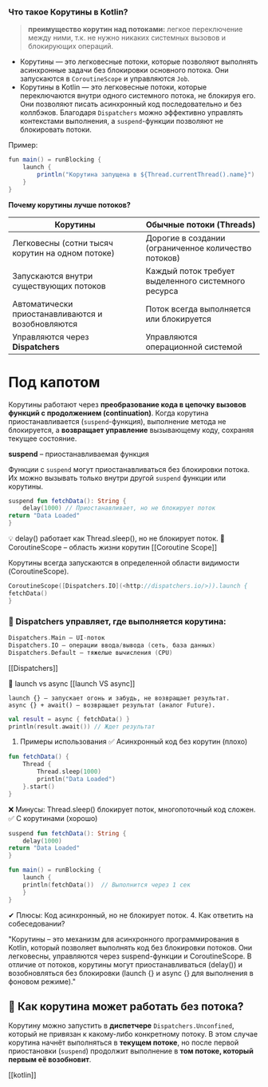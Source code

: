 ### **Что такое Корутины в Kotlin?**

> **преимущество корутин над потоками:** легкое переключение между ними, т.к. не нужно никаких системных вызовов и блокирующих операций.

- Корутины — это легковесные потоки, которые позволяют выполнять асинхронные задачи без блокировки основного потока. Они запускаются в `CoroutineScope` и управляются `Job`.
- Корутины в Kotlin — это легковесные потоки, которые переключаются внутри одного системного потока, не блокируя его. Они позволяют писать асинхронный код последовательно и без коллбэков. Благодаря `Dispatchers` можно эффективно управлять контекстами выполнения, а `suspend`-функции позволяют не блокировать потоки.

Пример:

```java
fun main() = runBlocking {
	launch {
		println("Корутина запущена в ${Thread.currentThread().name}")
	}
}
```

**Почему корутины лучше потоков?**

|**Корутины**|**Обычные потоки (Threads)**|
|---|---|
|Легковесны (сотни тысяч корутин на одном потоке)|Дорогие в создании (ограниченное количество потоков)|
|Запускаются внутри существующих потоков|Каждый поток требует выделенного системного ресурса|
|Автоматически приостанавливаются и возобновляются|Поток всегда выполняется или блокируется|
|Управляются через **Dispatchers**|Управляются операционной системой|
# Под капотом

Корутины работают через **преобразование кода в цепочку вызовов функций с продолжением (continuation)**. Когда корутина приостанавливается (`suspend`-функция), выполнение метода не блокируется, а **возвращает управление** вызывающему коду, сохраняя текущее состояние.



**suspend** – приостанавливаемая функция

Функции с `suspend` могут приостанавливаться без блокировки потока. Их можно вызывать только внутри другой `suspend` функции или корутины.

```kotlin
suspend fun fetchData(): String {
	delay(1000) // Приостанавливает, но не блокирует поток
return "Data Loaded"
}
```

💡 delay() работает как Thread.sleep(), но не блокирует поток.
🔹 CoroutineScope – область жизни корутин [[Coroutine Scope]]

Корутины всегда запускаются в определенной области видимости (CoroutineScope).

```kotlin
CoroutineScope([Dispatchers.IO](<http://dispatchers.io/>)).launch {
fetchData()
}
```

### 🔹 Dispatchers управляет, где выполняется корутина:

```kotlin
Dispatchers.Main – UI-поток
Dispatchers.IO – операции ввода/вывода (сеть, база данных)
Dispatchers.Default – тяжелые вычисления (CPU)

```
[[Dispatchers]]


🔹 launch vs async [[launch VS async]]

```
launch {} – запускает огонь и забудь, не возвращает результат.
async {} + await() – возвращает результат (аналог Future).

```

```kotlin
val result = async { fetchData() }
println(result.await()) // Ждет результат
```

1. Примеры использования ✅ Асинхронный код без корутин (плохо)

```kotlin
fun fetchData() {
	Thread {
		Thread.sleep(1000)
		println("Data Loaded")
	}.start()
}
```

❌ Минусы: Thread.sleep() блокирует поток, многопоточный код сложен. ✅ С корутинами (хорошо)

```kotlin
suspend fun fetchData(): String {
	delay(1000)
return "Data Loaded"
}
```

```kotlin
fun main() = runBlocking {
	launch {
	println(fetchData())  // Выполнится через 1 сек
	}
}
```

✔ Плюсы: Код асинхронный, но не блокирует поток. 4. Как ответить на собеседовании?

"Корутины – это механизм для асинхронного программирования в Kotlin, который позволяет выполнять код без блокировки потоков. Они легковесны, управляются через suspend-функции и CoroutineScope. В отличие от потоков, корутины могут приостанавливаться (delay()) и возобновляться без блокировки (launch {} и async {} для выполнения в фоновом режиме)." 

## **📌 Как корутина может работать без потока?**

Корутину можно запустить в **диспетчере** `Dispatchers.Unconfined`, который не привязан к какому-либо конкретному потоку. В этом случае корутина начнёт выполняться в **текущем потоке**, но после первой приостановки (`suspend`) продолжит выполнение в **том потоке, который первым её возобновит**.

[[kotlin]]